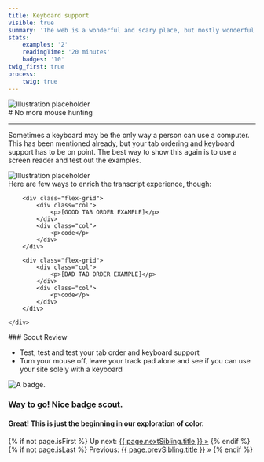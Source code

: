 ```yaml
---
title: Keyboard support
visible: true
summary: 'The web is a wonderful and scary place, but mostly wonderful. The access to information is astounding but most of it, is only accessible to those who are without impairments. The following manuals within the online camp is to get you ready for the'
stats:
    examples: '2'
    readingTime: '20 minutes'
    badges: '10'
twig_first: true
process:
    twig: true
---
```

<section>
    <img src="/user/pages/04.interaction/touch-hero-placeholder.png" alt="Illustration placeholder" />
</section>

<section>
<div class="container--content" markdown="1">
# No more mouse hunting

---

Sometimes a keyboard may be the only way a person can use a computer. This has been mentioned already, but your tab ordering and keyboard support has to be on point. The best way to show this again is to use a screen reader and test out the examples.
</div>
</section>

<section class="pt--30 pb--30">
    <img src="/user/themes/camp/images/illustration-placeholder.png" alt="Illustration placeholder" />
</section>

<section>
<div class="container--content" markdown="1">
Here are few ways to enrich the transcript experience, though:
</div>
    <div class="container">

        <div class="flex-grid">
            <div class="col">
                <p>[GOOD TAB ORDER EXAMPLE]</p>
            </div>
            <div class="col">
                <p>code</p>
            </div>
        </div>

        <div class="flex-grid">
            <div class="col">
                <p>[BAD TAB ORDER EXAMPLE]</p>
            </div>
            <div class="col">
                <p>code</p>
            </div>
        </div>

    </div>
</section>

<section>
<div class="container--content" markdown="1">
### Scout Review

* Test, test and test your tab order and keyboard support
* Turn your mouse off, leave your track pad alone and see if you can use your site solely with a keyboard
</div>
</section>

<section class="section--badge-cta section--badge-cta__yellow mt--60">
    <div class="container">
        <div class="flex-grid--gutters">
            <div class="col--width__four">
                <div class="badge--box">
                    <img class="img--badge badge--dispatch" alt="A badge." src="/user/pages/01.home/badge-star-holder.png" data-section="interaction" data-badge="keyboardSupport">
                </div>
            </div>
            <div class="col--width__eight">
                <h3>Way to go! Nice badge scout.</h3>
                <h4>Great! This is just the beginning in our exploration of color.</h4>
                {% if not page.isFirst %}
                    <span>Up next: </span><a href="{{ page.nextSibling.url }}">{{ page.nextSibling.title }} &raquo;</a>
                {% endif %}
                {% if not page.isLast %}
                    <span>Previous: </span><a href="{{ page.prevSibling.url }}">{{ page.prevSibling.title }} &raquo;</a>
                {% endif %}
            </div>
        </div>
    </div>
</section>
